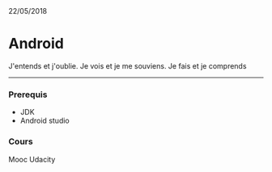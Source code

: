 <div class="pull-right">22/05/2018</div>

# Android

J'entends et j'oublie. Je vois et je me souviens. Je fais et je comprends

------------------------
### Prerequis
- JDK
- Android studio

### Cours
Mooc Udacity
